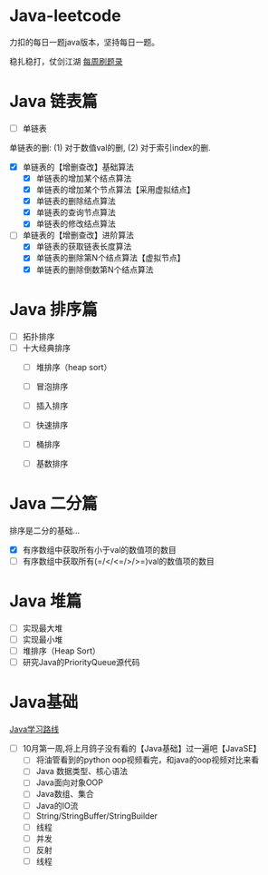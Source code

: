 # Java-leetcode
力扣的每日一题java版本，坚持每日一题。

稳扎稳打，仗剑江湖 [每周刷题录](https://github.com/08183080/Java-leetcode/blob/main/src/README.md)

# Java 链表篇
- [ ] 单链表

单链表的删: (1) 对于数值val的删, (2) 对于索引index的删.
  - [x] 单链表的【增删查改】基础算法 
    - [x] 单链表的增加某个结点算法
    - [x] 单链表的增加某个节点算法【采用虚拟结点】
    - [x] 单链表的删除结点算法
    - [x] 单链表的查询节点算法
    - [x] 单链表的修改结点算法
  - [ ] 单链表的【增删查改】进阶算法
    - [x] 单链表的获取链表长度算法
    - [x] 单链表的删除第N个结点算法【虚拟节点】
    - [x] 单链表的删除倒数第N个结点算法

# Java 排序篇
- [ ] 拓扑排序
- [ ] 十大经典排序
  - [ ] 堆排序（heap sort）
  - [ ] 冒泡排序
  - [ ] 插入排序
  - [ ] 快速排序
  - [ ] 桶排序
  - [ ] 基数排序 


# Java 二分篇
排序是二分的基础...
- [x] 有序数组中获取所有小于val的数值项的数目
- [ ] 有序数组中获取所有(=/</<=/>/>=)val的数值项的数目

# Java 堆篇
- [ ] 实现最大堆
- [ ] 实现最小堆
- [ ] 堆排序（Heap Sort）
- [ ] 研究Java的PriorityQueue源代码

# Java基础
[Java学习路线](https://interviewguide.cn/notes/02-learning_route/02-language/04-Java.html#%E7%AC%AC%E4%B8%80%E9%98%B6%E6%AE%B5-java%E5%9F%BA%E7%A1%80)
- [ ] 10月第一周,将上月鸽子没有看的【Java基础】过一遍吧【JavaSE】
  - [ ] 将油管看到的python oop视频看完，和java的oop视频对比来看
  - [ ] Java 数据类型、核心语法
  - [ ] Java面向对象OOP
  - [ ] Java数组、集合
  - [ ] Java的IO流
  - [ ] String/StringBuffer/StringBuilder
  - [ ] 线程
  - [ ] 并发
  - [ ] 反射
  - [ ] 线程
